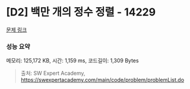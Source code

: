 # [D2] 백만 개의 정수 정렬 - 14229 

[문제 링크](https://swexpertacademy.com/main/code/problem/problemDetail.do?contestProbId=AX_Y-4T6-yoDFAVy) 

### 성능 요약

메모리: 125,172 KB, 시간: 1,159 ms, 코드길이: 1,309 Bytes



> 출처: SW Expert Academy, https://swexpertacademy.com/main/code/problem/problemList.do